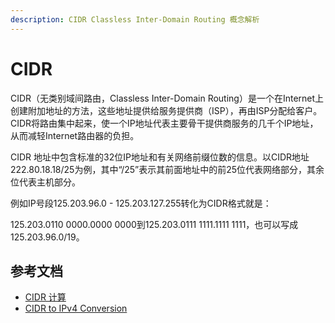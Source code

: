 ```yaml
---
description: CIDR Classless Inter-Domain Routing 概念解析
---
```


# CIDR

CIDR（无类别域间路由，Classless Inter-Domain Routing）是一个在Internet上创建附加地址的方法，这些地址提供给服务提供商（ISP），再由ISP分配给客户。CIDR将路由集中起来，使一个IP地址代表主要骨干提供商服务的几千个IP地址，从而减轻Internet路由器的负担。

CIDR 地址中包含标准的32位IP地址和有关网络前缀位数的信息。以CIDR地址222.80.18.18/25为例，其中“/25”表示其前面地址中的前25位代表网络部分，其余位代表主机部分。

例如IP号段125.203.96.0 - 125.203.127.255转化为CIDR格式就是：

125.203.0110 0000.0000 0000到125.203.0111 1111.1111 1111，也可以写成125.203.96.0/19。

## 参考文档

* [CIDR 计算](https://cloud.tencent.com/developer/article/1151790)
* [CIDR to IPv4 Conversion](https://www.ipaddressguide.com/cidr)
